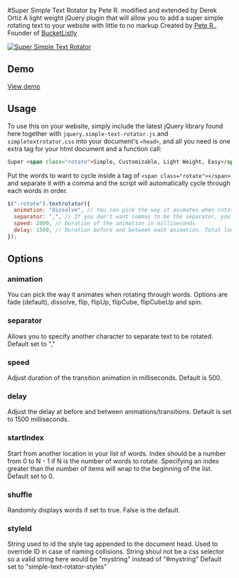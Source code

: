#Super Simple Text Rotator by Pete R. modified and extended by Derek Ortiz
A light weight jQuery plugin that will allow you to add a super simple rotating text to your website with little to no markup
Created by [Pete R.](http://www.thepetedesign.com), Founder of [BucketListly](http://www.bucketlistly.com)

[![Super Simple Text Rotator](http://www.thepetedesign.com/images/simple_text_rotator_image.png "Super Simple Text Rotator")](http://www.thepetedesign.com/demos/jquery_super_simple_text_rotator_demo.html)

## Demo
[View demo](http://derekortiz.net/static_pages/simple_text_rotator_demo.html)

## Usage
To use this on your website, simply include the latest jQuery library found here together with `jquery.simple-text-rotator.js` and `simpletextrotator.css` into your document's `<head>`, and all you need is one extra tag for your html document and a function call:
  
````html
Super <span class="rotate">Simple, Customizable, Light Weight, Easy</span> Text Rotator with Style
````

Put the words to want to cycle inside a tag of `<span class="rotate"></span>` and separate it with a comma and the script will automatically cycle through each words in order.

````javascript
$(".rotate").textrotator({
  animation: "dissolve", // You can pick the way it animates when rotating through words. Options are dissolve (default), fade, flip, flipUp, flipCube, flipCubeUp and spin.
  separator: ",", // If you don't want commas to be the separator, you can define a new separator (|, &, * etc.) by yourself using this field.
  speed: 2000, // Duration of the animation in milliseconds
  delay: 1500, // Duration before and between each animation. Total loop time equal to speed + delay
});
````
## Options

### animation
You can pick the way it animates when rotating through words. Options are fade (default), dissolve, flip, flipUp, flipCube, flipCubeUp and spin.

### separator
Allows you to specify another character to separate text to be rotated. Default set to ","

### speed
Adjust duration of the transition animation in milliseconds. Default is 500.

### delay
Adjust the delay at before and between animations/transitions. Default is set to 1500 milliseconds.

### startIndex
Start from another location in your list of words. Index should be a number from 0 to N - 1 if N is the number of words to rotate. Specifying an index greater than the number of items will wrap to the beginning of the list. Default set to 0.

### shuffle
Randomly displays words if set to true. False is the default.

### styleId
String used to id the style tag appended to the document head. Used to override ID in case of naming collisions. String shoul not be a css selector so a valid string here would be "mystring" instead of "#mystring" Default set to "simple-text-rotator-styles"

